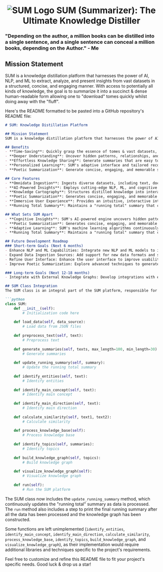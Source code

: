 <h1 align="center">
  <img src="https://github.com/OtotaO/SUM/assets/93845604/5749c582-725d-407c-ac6c-06fb8e90ed94" alt="SUM Logo">
SUM (Summarizer): The Ultimate Knowledge Distiller


### "Depending on the author, a million books can be distilled into a single sentence, and a single sentence can conceal a million books, depending on the Author." - Me

## Mission Statement

SUM is a knowledge distillation platform that harnesses the power of AI, NLP, and ML to extract, analyze, and present insights from vast datasets in a structured, concise, and engaging manner. 
With access to potentially all kinds of knowledge, the goal is to summarize it into a succinct & dense human-readable form allowing one to "download" tomes quickly whilst doing away with the "fluff".

Here's the README formatted to be pasted into a GitHub repository's README file:

```markdown
# SUM: Knowledge Distillation Platform

## Mission Statement
SUM is a knowledge distillation platform that harnesses the power of AI, NLP, and ML to extract, analyze, and present insights from vast datasets in a structured, concise, and engaging manner. With access to potentially all kinds of knowledge, the goal is to summarize it into a succinct & dense human-readable form allowing one to "download" tomes quickly whilst doing away with the "fluff".

## Benefits
- **Time-Saving**: Quickly grasp the essence of tomes & vast datasets, saving hours of research and analysis.
- **Deeper Understanding**: Uncover hidden patterns, relationships, and insights through SUM's advanced knowledge representation and visualization tools.
- **Effortless Knowledge Sharing**: Generate summaries that are easy to understand, share, and discuss, facilitating collaboration and sparking meaningful conversations.
- **Personalized Learning**: SUM's adaptive interface and tailored recommendations empower users to explore complex topics at their own pace and depth.
- **Poetic Summarization**: Generate concise, engaging, and memorable summaries, distilling wisdom from analyzed data and making complex information more accessible and enjoyable.

## Core Features
- **Omnidata Ingestion**: Ingests diverse datasets, including text, documents, databases, multimedia content, and APIs, to provide a comprehensive knowledge base.
- **AI-Powered Insights**: Employs cutting-edge NLP, ML, and cognitive computing techniques to extract entities, sentiments, relationships, themes, and trends from textual data.
- **Knowledge Cartography**: Structures distilled knowledge into interactive, hierarchical knowledge graphs, ontologies, mind maps, and concept networks, revealing complex relationships and patterns.
- **Poetic Summarization**: Generates concise, engaging, and memorable summaries, distilling wisdom from analyzed data and making complex information more accessible and enjoyable.
- **Immersive User Experience**: Provides an intuitive, interactive interface with features like text trees, visualizations, quote carousels, and interactive simulations, allowing users to explore distilled knowledge in a captivating and immersive environment.
- **Running Total Summary**: Maintains a "running total" summary that continuously updates as data is processed, providing a concise and distilled representation of the entire dataset.

## What Sets SUM Apart
- **Cognitive Insights**: SUM's AI-powered engine uncovers hidden patterns, relationships, and trends, providing users with a deeper understanding of complex knowledge domains.
- **Poetic Summarization**: Generates concise, engaging, and memorable summaries, distilling wisdom from analyzed data and making complex information more accessible and enjoyable.
- **Adaptive Learning**: SUM's machine learning algorithms continuously learn from user interactions, refining its understanding of knowledge domains and improving the accuracy of its summaries and recommendations.
- **Running Total Summary**: Maintains a "running total" summary that continuously updates as data is processed, providing a concise and distilled representation of the entire dataset.

## Future Development Roadmap
### Short-term Goals (Next 6 months)
- Enhance NLP and ML Capabilities: Integrate new NLP and ML models to improve the accuracy and efficiency of data analysis.
- Expand Data Ingestion Sources: Add support for new data formats and sources, including APIs, web scraping, and IoT devices.
- Refine User Interface: Enhance the user interface to improve usability, accessibility, and overall user experience.
- Improve Poetic Summarization: Explore advanced techniques to generate even more creative and personalized poetic summaries.

### Long-term Goals (Next 12-18 months)
- Integrate with External Knowledge Graphs: Develop integrations with external knowledge graphs to expand SUM's knowledge base and facilitate collaboration with other AI systems.

## SUM Class Integration
The SUM class is an integral part of the SUM platform, responsible for text summarization, knowledge graph construction, and visualization. Below is a condensed version of the SUM class:

```python
class SUM:
    def __init__(self):
        # Initialization code here
        
    def load_data(self, data_source):
        # Load data from JSON files
        
    def preprocess_text(self, text):
        # Preprocess text
        
    def generate_summaries(self, texts, max_length=100, min_length=30):
        # Generate summaries
        
    def update_running_summary(self, summary):
        # Update the running total summary
        
    def identify_entities(self, text):
        # Identify entities
        
    def identify_main_concept(self, text):
        # Identify main concept
        
    def identify_main_direction(self, text):
        # Identify main direction
        
    def calculate_similarity(self, text1, text2):
        # Calculate similarity
        
    def process_knowledge_base(self):
        # Process knowledge base
        
    def identify_topics(self, summaries):
        # Identify topics
        
    def build_knowledge_graph(self, topics):
        # Build knowledge graph
        
    def visualize_knowledge_graph(self):
        # Visualize knowledge graph
        
    def run(self):
        # Run the SUM platform
```

The SUM class now includes the `update_running_summary` method, which continuously updates the "running total" summary as data is processed. The `run` method also includes a step to print the final running summary after all the data has been processed and the knowledge graph has been constructed.

Some functions are left unimplemented (`identify_entities`, `identify_main_concept`, `identify_main_direction`, `calculate_similarity`, `process_knowledge_base`, `identify_topics`, `build_knowledge_graph`, and `visualize_knowledge_graph`), as their implementation would require additional libraries and techniques specific to the project's requirements.

Feel free to customize and refine this README file to fit your project's specific needs. Good luck & drop us a star!
